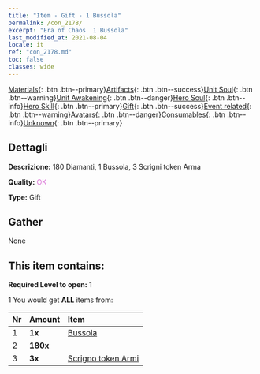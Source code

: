 ```yaml
---
title: "Item - Gift - 1 Bussola"
permalink: /con_2178/
excerpt: "Era of Chaos  1 Bussola"
last_modified_at: 2021-08-04
locale: it
ref: "con_2178.md"
toc: false
classes: wide
---
```

 [Materials](/ItemsIT/){: .btn .btn--primary}[Artifacts](/ItemsIT/Artifacts/){: .btn .btn--success}[Unit Soul](/ItemsIT/UnitSoul/){: .btn .btn--warning}[Unit Awakening](/ItemsIT/UnitAwakening/){: .btn .btn--danger}[Hero Soul](/ItemsIT/HeroSoul/){: .btn .btn--info}[Hero Skill](/ItemsIT/HeroSkill/){: .btn .btn--primary}[Gift](/ItemsIT/Gift/){: .btn .btn--success}[Event related](/ItemsIT/Events/){: .btn .btn--warning}[Avatars](/ItemsIT/Avatars/){: .btn .btn--danger}[Consumables](/ItemsIT/Consumables/){: .btn .btn--info}[Unknown](/ItemsIT/Unknown/){: .btn .btn--primary}

## Dettagli
 **Descrizione:** 180 Diamanti, 1 Bussola, 3 Scrigni token Arma

 **Quality:** <span style="color: #DA70D6">OK</span>

 **Type:** Gift

## Gather

  None

## This item contains:

 **Required Level to open:** 1

 1 You would get **ALL** items  from:

  | Nr | Amount |     Item    |
  |:---|:-------|:------------|
  | 1 |  **1x** | [Bussola](/it/Items/con_2183/) |  | 
  | 2 |  **180x** | <i class="fas fa-gem"/> |  | 
  | 3 |  **3x** | [Scrigno token Armi](/ItemsIT/con_1367/) |  | 
